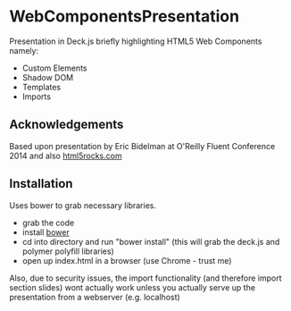 WebComponentsPresentation
=========================

Presentation in Deck.js briefly highlighting HTML5 Web Components namely:
* Custom Elements
* Shadow DOM
* Templates
* Imports

Acknowledgements
----------------

Based upon presentation by Eric Bidelman at O'Reilly Fluent Conference 2014 and also [html5rocks.com](http://html5rocks.com)

Installation
------------

Uses bower to grab necessary libraries.
* grab the code
* install [bower](http://bower.io/)
* cd into directory and run "bower install" (this will grab the deck.js and polymer polyfill libraries)
* open up index.html in a browser (use Chrome - trust me)

Also, due to security issues,  the import functionality (and therefore import section slides) wont actually work unless you actually serve up the presentation from a webserver (e.g. localhost)
